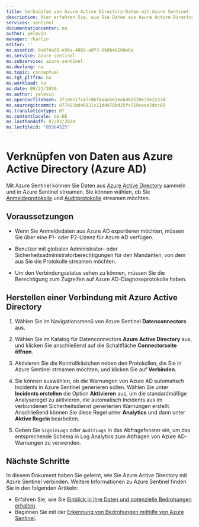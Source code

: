 ```yaml
---
title: Verknüpfen von Azure Active Directory-Daten mit Azure Sentinel | Microsoft-Dokumentation
description: Hier erfahren Sie, wie Sie Daten aus Azure Active Directory sammeln und Azure AD-Anmeldeprotokolle und -Überwachungsprotokolle in Azure Sentinel streamen.
services: sentinel
documentationcenter: na
author: yelevin
manager: rkarlin
editor: ''
ms.assetid: 0a8f4a58-e96a-4883-adf3-6b8b49208e6a
ms.service: azure-sentinel
ms.subservice: azure-sentinel
ms.devlang: na
ms.topic: conceptual
ms.tgt_pltfrm: na
ms.workload: na
ms.date: 09/23/2019
ms.author: yelevin
ms.openlocfilehash: 37106517c47c86f4a4a562eebd6d120e31e22334
ms.sourcegitcommit: 877491bd46921c11dd478bd25fc718ceee2dcc08
ms.translationtype: HT
ms.contentlocale: de-DE
ms.lasthandoff: 07/02/2020
ms.locfileid: "85564525"
---
```

# <a name="connect-data-from-azure-active-directory-azure-ad"></a>Verknüpfen von Daten aus Azure Active Directory (Azure AD)



Mit Azure Sentinel können Sie Daten aus [Azure Active Directory](../active-directory/fundamentals/active-directory-whatis.md) sammeln und in Azure Sentinel streamen. Sie können wählen, ob Sie [Anmeldeprotokolle](../active-directory/reports-monitoring/concept-sign-ins.md) und [Auditprotokolle](../active-directory/reports-monitoring/concept-audit-logs.md) streamen möchten.

## <a name="prerequisites"></a>Voraussetzungen

- Wenn Sie Anmeldedaten aus Azure AD exportieren möchten, müssen Sie über eine P1- oder P2-Lizenz für Azure AD verfügen.

- Benutzer mit globalen Administrator- oder Sicherheitsadministratorberechtigungen für den Mandanten, von dem aus Sie die Protokolle streamen möchten.

- Um den Verbindungsstatus sehen zu können, müssen Sie die Berechtigung zum Zugreifen auf Azure AD-Diagnoseprotokolle haben. 


## <a name="connect-to-azure-active-directory"></a>Herstellen einer Verbindung mit Azure Active Directory

1. Wählen Sie im Navigationsmenü von Azure Sentinel **Datenconnectors** aus.

1. Wählen Sie im Katalog für Datenconnectors **Azure Active Directory** aus, und klicken Sie anschließend auf die Schaltfläche **Connectorseite öffnen**.

1. Aktivieren Sie die Kontrollkästchen neben den Protokollen, die Sie in Azure Sentinel streamen möchten, und klicken Sie auf **Verbinden**.

1. Sie können auswählen, ob die Warnungen von Azure AD automatisch Incidents in Azure Sentinel generieren sollen. Wählen Sie unter **Incidents erstellen** die Option **Aktivieren** aus, um die standardmäßige Analyseregel zu aktivieren, die automatisch Incidents aus im verbundenen Sicherheitsdienst generierten Warnungen erstellt. Anschließend können Sie diese Regel unter **Analytics** und dann unter **Aktive Regeln** bearbeiten.

1. Geben Sie `SigninLogs` oder `AuditLogs` in das Abfragefenster ein, um das entsprechende Schema in Log Analytics zum Abfragen von Azure AD-Warnungen zu verwenden.




## <a name="next-steps"></a>Nächste Schritte
In diesem Dokument haben Sie gelernt, wie Sie Azure Active Directory mit Azure Sentinel verbinden. Weitere Informationen zu Azure Sentinel finden Sie in den folgenden Artikeln:
- Erfahren Sie, wie Sie [Einblick in Ihre Daten und potenzielle Bedrohungen erhalten](quickstart-get-visibility.md).
- Beginnen Sie mit der [Erkennung von Bedrohungen mithilfe von Azure Sentinel](tutorial-detect-threats-built-in.md).
